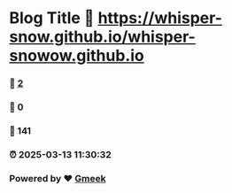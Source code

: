 # Blog Title :link: https://whisper-snow.github.io/whisper-snowow.github.io 
### :page_facing_up: [2](https://whisper-snow.github.io/whisper-snowow.github.io/tag.html) 
### :speech_balloon: 0 
### :hibiscus: 141 
### :alarm_clock: 2025-03-13 11:30:32 
### Powered by :heart: [Gmeek](https://github.com/Meekdai/Gmeek)
